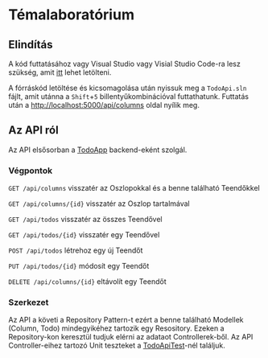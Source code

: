 # Témalaboratórium

## Elindítás

A kód futtatásához vagy Visual Studio vagy Visial Studio Code-ra lesz szükség, amit [itt](https://visualstudio.microsoft.com/free-developer-offers/) lehet letölteni.

A fórráskód letöltése és kicsomagolása után nyissuk meg a `TodoApi.sln` fájlt, amit utánna a `Shift`+`5` billentyűkombinációval futtathatunk.
Futtatás után a [http://localhost:5000/api/columns](http://localhost:5000/api/columns) oldal nyílik meg.

## Az API ról

Az API elsősorban a [TodoApp](https://github.com/nudleee/react-todo-app) backend-eként szolgál. 

### Végpontok

`GET /api/columns` visszatér az Oszlopokkal és a benne található Teendőkkel

`GET /api/columns/{id}` visszatér az Oszlop tartalmával 

`GET /api/todos` visszatér az összes Teendővel

`GET /api/todos/{id}` visszatér egy Teendővel

`POST /api/todos` létrehoz egy új Teendőt

`PUT /api/todos/{id}` módosít egy Teendőt

`DELETE /api/columns/{id}` eltávolít egy Teendőt

### Szerkezet

Az API a követi a Repository Pattern-t ezért a benne található Modellek (Column, Todo) mindegyikéhez tartozik egy Resository.
Ezeken a Repository-kon keresztül tudjuk elérni az adataot Controllerek-ből. 
Az API Controller-eihez  tartozó Unit teszteket a [TodoApiTest](https://github.com/nudleee/todo-api/tree/master/TodoApiTest)-nél találjuk.
